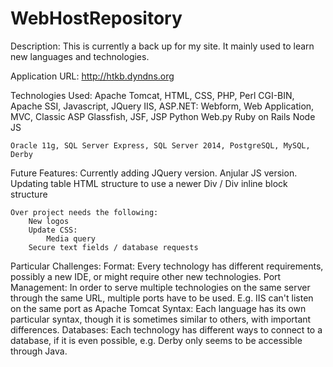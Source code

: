 # WebHostRepository

Description:
    This is currently a back up for my site.  It mainly used to learn new languages and technologies.

Application URL:
    http://htkb.dyndns.org

Technologies Used:
    Apache Tomcat, HTML, CSS, PHP, Perl CGI-BIN, Apache SSI, Javascript, JQuery
    IIS, ASP.NET: Webform, Web Application, MVC, Classic ASP
    Glassfish, JSF, JSP
    Python Web.py
    Ruby on Rails
    Node JS

    Oracle 11g, SQL Server Express, SQL Server 2014, PostgreSQL, MySQL, Derby

Future Features:
    Currently adding JQuery version.
    Anjular JS version.
    Updating table HTML structure to use a newer Div / Div inline block structure

    Over project needs the following:
        New logos
        Update CSS:
            Media query
        Secure text fields / database requests

Particular Challenges:
    Format: Every technology has different requirements, possibly a new IDE, or might require other new technologies.
    Port Management: In order to serve multiple technologies on the same server through the same URL, multiple ports have to be used. E.g. IIS can't listen on the same port as Apache Tomcat
    Syntax:  Each language has its own particular syntax, though it is sometimes similar to others, with important differences.
    Databases: Each technology has different ways to connect to a database, if it is even possible, e.g. Derby only seems to be accessible through Java.
